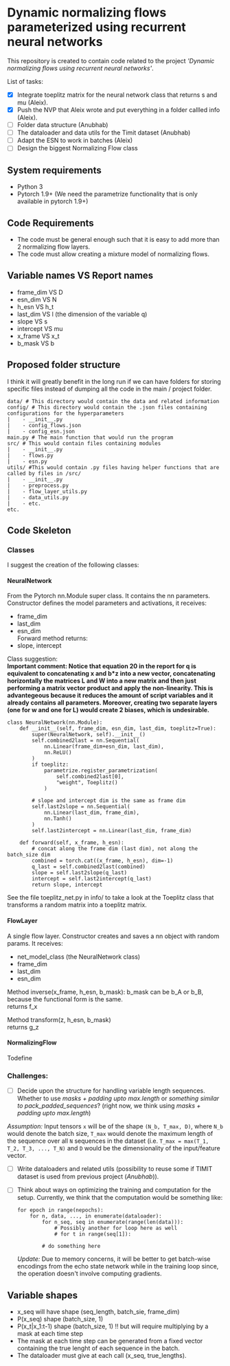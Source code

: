 # Dynamic normalizing flows parameterized using recurrent neural networks

This repository is created to contain code related to the project *'Dynamic normalizing flows using recurrent neural networks'*. 

List of tasks:
- [x] Integrate toeplitz matrix for the neural network class that returns s and mu (Aleix).
- [x] Push the NVP that Aleix wrote and put everything in a folder callled info (Aleix).
- [ ] Folder data structure (Anubhab)
- [ ] The dataloader and data utils for the Timit dataset (Anubhab)
- [ ] Adapt the ESN to work in batches (Aleix)
- [ ] Design the biggest Normalizing Flow class

## System requirements
- Python 3
- Pytorch 1.9+ (We need the parametrize functionality that is only available in pytorch 1.9+)

## Code Requirements
- The code must be general enough such that it is easy to add more than 2 normalizing flow layers.
- The code must allow creating a mixture model of normalizing flows.

## Variable names VS Report names
- frame_dim VS D  
- esn_dim VS N  
- h_esn VS h_t  
- last_dim VS l  (the dimension of the variable q)  
- slope VS s  
- intercept VS mu
- x_frame VS x_t  
- b_mask VS b  

## Proposed folder structure
I think it will greatly benefit in the long run if we can have folders for storing specific files instead of dumping all the code in the main / project folder.
```
data/ # This directory would contain the data and related information
config/ # This directory would contain the .json files containing configurations for the hyperparameters
|    - __init__.py
|    - config_flows.json
|    - config_esn.json
main.py # The main function that would run the program
src/ # This would contain files containing modules
|    - __init__.py
|    - flows.py
|    - esn.py
utils/ #This would contain .py files having helper functions that are called by files in /src/
|    - __init__.py
|    - preprocess.py
|    - flow_layer_utils.py
|    - data_utils.py
|    - etc.
etc.
```
## Code Skeleton
### Classes
I suggest the creation of the following classes:
#### NeuralNetwork
From the Pytorch nn.Module super class. It contains the nn parameters.  
Constructor defines the model parameters and activations, it receives:  
- frame_dim     
- last_dim  
- esn_dim      
Forward method returns:  
- slope, intercept

Class suggestion:  
**Important comment: Notice that equation 20 in the report for q is equivalent to concatenating x and b*z into a new vector, concatenating horizontally the matrices L and W into a new matrix and then just performing a matrix vector product and apply the non-linearity. This is advantegeous because it reduces the amount of script variables and it already contains all parameters. Moreover, creating two separate layers (one for w and one for L) would create 2 biases, which is undesirable.**  
```
class NeuralNetwork(nn.Module):
    def __init__(self, frame_dim, esn_dim, last_dim, toeplitz=True):
        super(NeuralNetwork, self).__init__()
        self.combined2last = nn.Sequential(
            nn.Linear(frame_dim+esn_dim, last_dim),
            nn.ReLU()
        )
        if toeplitz:
            parametrize.register_parametrization(
                self.combined2last[0], 
                "weight", Toeplitz()
            )        
        
        # slope and intercept dim is the same as frame dim
        self.last2slope = nn.Sequential(
            nn.Linear(last_dim, frame_dim),
            nn.Tanh()
        )
        self.last2intercept = nn.Linear(last_dim, frame_dim)
        
    def forward(self, x_frame, h_esn):
        # concat along the frame dim (last dim), not along the batch_size dim
        combined = torch.cat((x_frame, h_esn), dim=-1)  
        q_last = self.combined2last(combined)
        slope = self.last2slope(q_last)
        intercept = self.last2intercept(q_last)
        return slope, intercept
```
See the file toeplitz_net.py in info/ to take a look at the Toeplitz class that transforms a random matrix into a toeplitz matrix.

#### FlowLayer
A single flow layer.
Constructor creates and saves a nn object with random params. It receives:  
- net_model_class (the NeuralNetwork class)
- frame_dim     
- last_dim  
- esn_dim      

Method inverse(x_frame, h_esn, b_mask):
b_mask can be b_A or b_B, because the functional form is the same.  
returns f_x    

Method transform(z, h_esn, b_mask)    
returns g_z


#### NormalizingFlow
Todefine

### Challenges:
- [ ] Decide upon the structure for handling variable length sequences. Whether to use *masks + padding upto max.length* or *something similar to pack_padded_sequences*? (right now, we think using *masks + padding upto max.length*)  

*Assumption:* Input tensors `x` will be of the shape `(N_b, T_max, D)`, where `N_b` would denote the batch size, `T_max` would denote the maximum length of the sequence over all `N` sequences in the dataset (i.e. `T_max = max(T_1, T_2, T_3, ..., T_N)` and `D` would be the dimensionality of the input/feature vector.

- [ ] Write dataloaders and related utils (possibility to reuse some if TIMIT dataset is used from previous project (*Anubhab*)).

- [ ] Think about ways on optimizing the training and computation for the setup. Currently, we think that the computation would be something like:
    ```
    for epoch in range(nepochs):
        for n, data, ..., in enumerate(dataloader):
            for n_seq, seq in enumerate(range(len(data))):
                # Possibly another for loop here as well
                # for t in range(seq[1]):

            # do something here 
    ```
    *Update:* Due to memory concerns, it will be better to get batch-wise encodings from the echo state network while in the training loop since, the operation doesn't involve computing gradients. 

## Variable shapes

- x_seq will have shape (seq_length, batch_sie, frame_dim)
- P(x_seq) shape (batch_size, 1) 
- P(x_t|x_1:t-1) shape (batch_size, 1) !! but will require multiplying by a mask at each time step
- The mask at each time step can be generated from a fixed vector containing the true lenght of each sequence in the batch.
- The dataloader must give at each call (x_seq, true_lengths).


